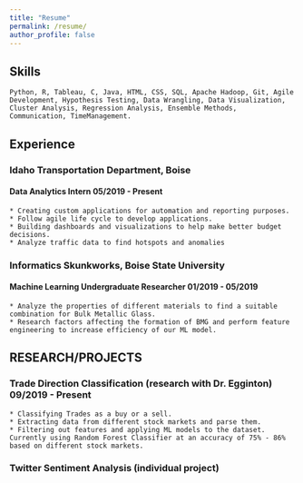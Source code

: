 ```yaml
---
title: "Resume"
permalink: /resume/
author_profile: false
---
```

## Skills
    Python, R, Tableau, C, Java, HTML, CSS, SQL, Apache Hadoop, Git, Agile Development, Hypothesis Testing, Data Wrangling, Data Visualization, Cluster Analysis, Regression Analysis, Ensemble Methods, Communication, TimeManagement.

## Experience

### Idaho Transportation Department, Boise     
#### Data Analytics Intern                       05/2019 - Present
    * Creating custom applications for automation and reporting purposes. 
    * Follow agile life cycle to develop applications.
    * Building dashboards and visualizations to help make better budget decisions.
    * Analyze traffic data to find hotspots and anomalies

### Informatics Skunkworks, Boise State University
#### Machine Learning Undergraduate Researcher                       01/2019 - 05/2019
    * Analyze the properties of different materials to find a suitable combination for Bulk Metallic Glass.
    * Research factors affecting the formation of BMG and perform feature engineering to increase efficiency of our ML model.

## RESEARCH/PROJECTS
### Trade Direction Classification (research with Dr. Egginton)                       09/2019 - Present
    * Classifying Trades as a buy or a sell.
    * Extracting data from different stock markets and parse them.
    * Filtering out features and applying ML models to the dataset. Currently using Random Forest Classifier at an accuracy of 75% - 86% based on different stock markets. 

### Twitter Sentiment Analysis (individual project)                                    